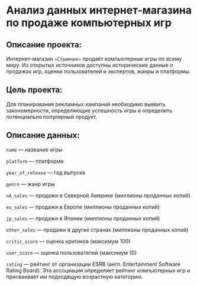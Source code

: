 # Анализ данных интернет-магазина по продаже компьютерных игр
    
  
  ## Описание проекта:

Интернет-магазин `«Стримчик»` продаёт компьютерные игры по всему миру. Из открытых источников доступны исторические данные о продажах игр, оценки пользователей и экспертов, жанры и платформы.

## **Цель проекта:**

Для планирования рекламных кампаний необходимо выявить закономерности, определяющие успешность игры и определить потенциально популярный продукт.

## **Описание данных:**

`name` — название игры

`platform` — платформа

`year_of_release` — год выпуска

`genre` — жанр игры

`nA_sales` — продажи в Северной Америке (миллионы проданных копий)

`eu_sales` — продажи в Европе (миллионы проданных копий)

`jp_sales` — продажи в Японии (миллионы проданных копий)

`other_sales` — продажи в других странах (миллионы проданных копий)

`critic_score` — оценка критиков (максимум 100)

`user_score` — оценка пользователей (максимум 10)

`rating` — рейтинг от организации ESRB (англ. Entertainment Software Rating Board). Эта ассоциация определяет рейтинг компьютерных игр и присваивает им подходящую возрастную категорию.
